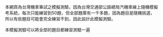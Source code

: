 本網頁為台灣機車筆試之模擬測驗，因為台灣交通部公路總局汽機車線上隨機模擬考系統，每次只能練習到50題，但全部題庫有一千多題，因為題目是隨機挑選，所以有些題目可能會完全練習不到，因此設計此模擬測驗。
<br><br>
本模擬測驗可以將全部的題目都練習測驗一遍

